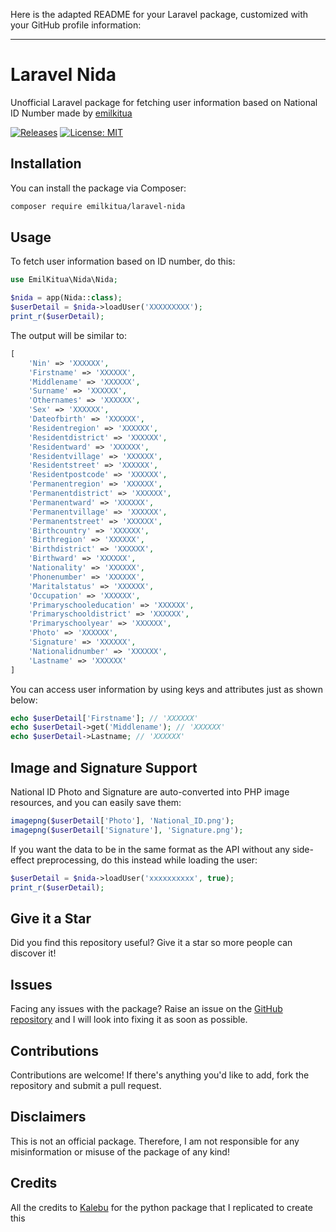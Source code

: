 Here is the adapted README for your Laravel package, customized with your GitHub profile information:

---

# Laravel Nida

Unofficial Laravel package for fetching user information based on National ID Number made by [emilkitua](https://github.com/emilkitua/)

[![Releases](https://badgen.net/github/releases/emilkitua/laravel-nida)](https://github.com/emilkitua/laravel-nida/releases)
[![License: MIT](https://img.shields.io/badge/License-MIT-yellow.svg)](https://opensource.org/licenses/MIT)

## Installation

You can install the package via Composer:

```bash
composer require emilkitua/laravel-nida
```

## Usage

To fetch user information based on ID number, do this:

```php
use EmilKitua\Nida\Nida;

$nida = app(Nida::class);
$userDetail = $nida->loadUser('XXXXXXXXX');
print_r($userDetail);
```

The output will be similar to:

```php
[
    'Nin' => 'XXXXXX',
    'Firstname' => 'XXXXXX',
    'Middlename' => 'XXXXXX',
    'Surname' => 'XXXXXX',
    'Othernames' => 'XXXXXX',
    'Sex' => 'XXXXXX',
    'Dateofbirth' => 'XXXXXX',
    'Residentregion' => 'XXXXXX',
    'Residentdistrict' => 'XXXXXX',
    'Residentward' => 'XXXXXX',
    'Residentvillage' => 'XXXXXX',
    'Residentstreet' => 'XXXXXX',
    'Residentpostcode' => 'XXXXXX',
    'Permanentregion' => 'XXXXXX',
    'Permanentdistrict' => 'XXXXXX',
    'Permanentward' => 'XXXXXX',
    'Permanentvillage' => 'XXXXXX',
    'Permanentstreet' => 'XXXXXX',
    'Birthcountry' => 'XXXXXX',
    'Birthregion' => 'XXXXXX',
    'Birthdistrict' => 'XXXXXX',
    'Birthward' => 'XXXXXX',
    'Nationality' => 'XXXXXX',
    'Phonenumber' => 'XXXXXX',
    'Maritalstatus' => 'XXXXXX',
    'Occupation' => 'XXXXXX',
    'Primaryschooleducation' => 'XXXXXX',
    'Primaryschooldistrict' => 'XXXXXX',
    'Primaryschoolyear' => 'XXXXXX',
    'Photo' => 'XXXXXX',
    'Signature' => 'XXXXXX',
    'Nationalidnumber' => 'XXXXXX',
    'Lastname' => 'XXXXXX'
]
```

You can access user information by using keys and attributes just as shown below:

```php
echo $userDetail['Firstname']; // 'XXXXXX'
echo $userDetail->get('Middlename'); // 'XXXXXX'
echo $userDetail->Lastname; // 'XXXXXX'
```

## Image and Signature Support

National ID Photo and Signature are auto-converted into PHP image resources, and you can easily save them:

```php
imagepng($userDetail['Photo'], 'National_ID.png');
imagepng($userDetail['Signature'], 'Signature.png');
```

If you want the data to be in the same format as the API without any side-effect preprocessing, do this instead while loading the user:

```php
$userDetail = $nida->loadUser('xxxxxxxxxx', true);
print_r($userDetail);
```

## Give it a Star

Did you find this repository useful? Give it a star so more people can discover it!

## Issues

Facing any issues with the package? Raise an issue on the [GitHub repository](https://github.com/emilkitua/laravel-nida/issues) and I will look into fixing it as soon as possible.

## Contributions

Contributions are welcome! If there's anything you'd like to add, fork the repository and submit a pull request.

## Disclaimers

This is not an official package. Therefore, I am not responsible for any misinformation or misuse of the package of any kind!

## Credits

All the credits to [Kalebu](https://github.com/Kalebu/) for the python package that I replicated to create this